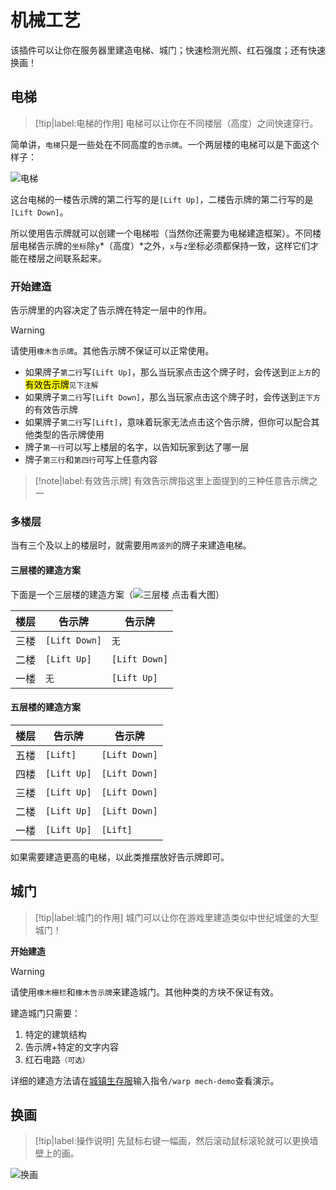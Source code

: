 # 机械工艺

该插件可以让你在服务器里建造电梯、城门；快速检测光照、红石强度；还有快速换画！

## 电梯

> [!tip|label:电梯的作用]
> 电梯可以让你在不同楼层（高度）之间快速穿行。

简单讲，`电梯`只是一些处在不同高度的`告示牌`。一个两层楼的电梯可以是下面这个样子：

<!-- panels:start -->
<!-- div:left-panel -->
![电梯](https://mewcraft-homepage.oss-cn-zhangjiakou.aliyuncs.com/images/cb-elevator.png ':class=img-center')
<!-- div:right-panel -->
这台电梯的一楼告示牌的第二行写的是`[Lift Up]`，二楼告示牌的第二行写的是`[Lift Down]`。
<!-- panels:end -->

所以使用告示牌就可以创建一个电梯啦（当然你还需要为电梯建造框架）。不同楼层电梯告示牌的`坐标`除`y`*（高度）*之外，`x`与`z`坐标必须都保持一致，这样它们才能在楼层之间联系起来。

### 开始建造

告示牌里的内容决定了告示牌在特定一层中的作用。

> [!warning]
> 请使用`橡木告示牌`。其他告示牌不保证可以正常使用。

- 如果牌子`第二行`写`[Lift Up]`，那么当玩家点击这个牌子时，会传送到`正上方`的<mark>有效告示牌</mark><small>见下注解</small>
- 如果牌子`第二行`写`[Lift Down]`，那么当玩家点击这个牌子时，会传送到`正下方`的有效告示牌
- 如果牌子`第二行`写`[Lift]`，意味着玩家无法点击这个告示牌，但你可以配合其他类型的告示牌使用
- 牌子`第一行`可以写上楼层的名字，以告知玩家到达了哪一层
- 牌子`第三行`和`第四行`可写上任意内容

> [!note|label:有效告示牌]
> 有效告示牌指这里上面提到的三种任意告示牌之一

### 多楼层

当有三个及以上的楼层时，就需要用`两竖列`的牌子来建造电梯。

<!-- panels:start -->

<!-- div:left-panel -->

#### 三层楼的建造方案

下面是一个三层楼的建造方案（![三层楼](https://mewcraft-homepage.oss-cn-zhangjiakou.aliyuncs.com/images/cb-elevator-3-floors.png ':class=img-16') 点击看大图）

| 楼层 | 告示牌          | 告示牌          |
| ---- | ------------- | ------------- |
| 三楼 | `[Lift Down]` | `无`          |
| 二楼 | `[Lift Up]`   | `[Lift Down]` |
| 一楼 | `无`          | `[Lift Up]`   |

<!-- div:right-panel -->

#### 五层楼的建造方案

| 楼层 | 告示牌        | 告示牌          |
| ---- | ----------- | ------------- |
| 五楼 | `[Lift]`    | `[Lift Down]` |
| 四楼 | `[Lift Up]` | `[Lift Down]` |
| 三楼 | `[Lift Up]` | `[Lift Down]` |
| 二楼 | `[Lift Up]` | `[Lift Down]` |
| 一楼 | `[Lift Up]` | `[Lift]`      |

<!-- panels:end -->

如果需要建造更高的电梯，以此类推摆放好告示牌即可。

## 城门

> [!tip|label:城门的作用]
> 城门可以让你在游戏里建造类似中世纪城堡的大型城门！

**开始建造**

> [!warning]
> 请使用`橡木栅栏`和`橡木告示牌`来建造城门。其他种类的方块不保证有效。

建造城门只需要：

1. 特定的建筑结构
2. 告示牌+特定的文字内容
3. 红石电路<small>（可选）</small>

详细的建造方法请在[城镇生存服](/servers/survival.md)输入指令`/warp mech-demo`查看演示。

## 换画

> [!tip|label:操作说明]
> 先鼠标右键一幅画，然后滚动<kbd>鼠标滚轮</kbd>就可以更换墙壁上的画。

![换画](https://mewcraft-homepage.oss-cn-zhangjiakou.aliyuncs.com/images/cb-painting-switcher.png ':class=img-center')
